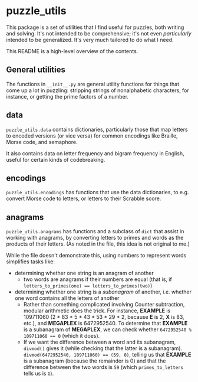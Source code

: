 # puzzle_utils

This package is a set of utilities that I find useful for puzzles, both writing and solving. It's not intended to be comprehensive; it's not even *particularly* intended to be generalized. It's very much tailored to do what I need.

This README is a high-level overview of the contents.

## General utilities

The functions in `__init__.py` are general utility functions for things that come up a lot in puzzling: stripping strings of nonalphabetic characters, for instance, or getting the prime factors of a number.

## data

`puzzle_utils.data` contains dictionaries, particularly those that map letters to encoded versions (or vice versa) for common encodings like Braille, Morse code, and semaphore.

It also contains data on letter frequency and bigram frequency in English, useful for certain kinds of codebreaking.

## encodings

`puzzle_utils.encodings` has functions that use the data dictionaries, to e.g. convert Morse code to letters, or letters to their Scrabble score.

## anagrams

`puzzle_utils.anagrams` has functions and a subclass of `dict` that assist in working with anagrams, by converting letters to primes and words as the products of their letters.  (As noted in the file, this idea is not original to me.)

While the file doesn't demonstrate this, using numbers to represent words simplifies tasks like:
* determining whether one string is an anagram of another
  * two words are anagrams if their numbers are equal (that is, if `letters_to_primes(one) == letters_to_primes(two)`)
* determining whether one string is a *subanagram* of another, i.e. whether one word contains all the letters of another
  * Rather than something complicated involving Counter subtraction, modular arithmetic does the trick.  For instance, **EXAMPLE** is 109711060 (2 * 83 * 5 * 43 * 53 * 29 * 2, because **E** is 2, **X** is 83, etc.), and **MEGAPLEX** is 6472952540.  To determine that **EXAMPLE** is a subanagram of **MEGAPLEX**, we can check whether `6472952540 % 109711060 == 0` (which it does).
  * If we want the difference between a word and its subanagram, `divmod()` gives it (while checking that the latter is a subanagram).  `divmod(6472952540, 109711060) == (59, 0)`, telling us that **EXAMPLE** is a subanagram (because the remainder is 0) and that the difference between the two words is `59` (which `primes_to_letters` tells us is `G`). 